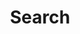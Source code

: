 ---
title: "Search"
# meta description
description: "This is meta description"
# save as draft
draft: true
---